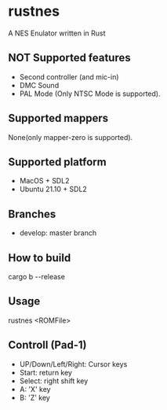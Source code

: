 # rustnes
A NES Enulator written in Rust

## NOT Supported features
+ Second controller (and mic-in)
+ DMC Sound
+ PAL Mode (Only NTSC Mode is supported).

## Supported mappers
None(only mapper-zero is supported).

## Supported platform
+ MacOS + SDL2
+ Ubuntu 21.10 + SDL2

## Branches
+ develop: master branch

## How to build
cargo b --release

## Usage
rustnes &lt;ROMFile&gt;
  
## Controll (Pad-1)
+ UP/Down/Left/Right: Cursor keys
+ Start: return key
+ Select: right shift key
+ A: 'X' key
+ B: 'Z' key
